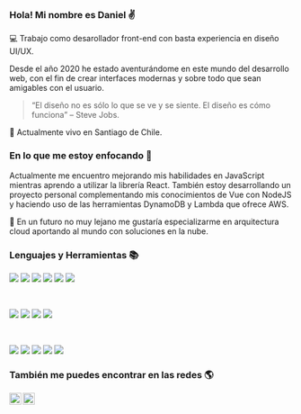 ### Hola! Mi nombre es Daniel :v:

:computer: Trabajo como desarollador front-end con basta experiencia en diseño UI/UX.

Desde el año 2020 he estado aventurándome en este mundo del desarrollo web, con el fin de crear interfaces modernas y sobre todo que sean amigables con el usuario.

>“El diseño no es sólo lo que se ve y se siente. El diseño es cómo funciona” – Steve Jobs.

:round_pushpin: Actualmente vivo en Santiago de Chile.


### En lo que me estoy enfocando 🌱

Actualmente me encuentro mejorando mis habilidades en JavaScript mientras aprendo a utilizar la librería React.
También estoy desarrollando un proyecto personal complementando mis conocimientos de Vue con NodeJS y haciendo uso de las herramientas DynamoDB y Lambda que ofrece AWS.

:rocket: En un futuro no muy lejano me gustaría especializarme en arquitectura cloud aportando al mundo con soluciones en la nube.


### Lenguajes y Herramientas :books:

![](https://img.shields.io/badge/Código-JavaScript-informational?style=flat&logo=JavaScript&color=F7DF1E)
![](https://img.shields.io/badge/Código-HTML5-informational?style=flat&logo=HTML5&color=E34F26)
![](https://img.shields.io/badge/Código-VueJS-informational?style=flat&logo=Vue&color=42B883)
![](https://img.shields.io/badge/Código-Vuex-informational?style=flat&logo=Vuex&color=35495E)
![](https://img.shields.io/badge/Código-PostgreSQL-informational?style=flat&logo=PostgreSQL&color=336791)
![](https://img.shields.io/badge/Código-Python-informational?style=flat&logo=Python&color=003B57)


</br>

![](https://img.shields.io/badge/Estilos-Bootstrap-informational?style=flat&logo=Bootstrap&color=7952B3)
![](https://img.shields.io/badge/Estilos-CSS3-informational?style=flat&logo=CSS3&color=1572B6)
![](https://img.shields.io/badge/Estilos-Material--UI-informational?style=flat&logo=Material-UI&color=0081CB)
![](https://img.shields.io/badge/Estilos-FontAwesome-informational?style=flat&logo=FontAwesome&color=0081CB)

</br>

![](https://img.shields.io/badge/Herramientas-Figma-informational?style=flat&logo=Figma&color=F24E1E)
![](https://img.shields.io/badge/Herramientas-NPM-informational?style=flat&logo=NPM&color=CB3837)
![](https://img.shields.io/badge/Herramientas-Git-informational?style=flat&logo=Git&color=F05032)
![](https://img.shields.io/badge/Herramientas-GitHub-informational?style=flat&logo=GitHub&color=181717)
![](https://img.shields.io/badge/Herramientas-Jira-informational?style=flat&logo=Jira&color=007EC6)

### También me puedes encontrar en las redes :earth_americas:

<a href="https://www.linkedin.com/in/daniel-quezada-pizarro-22187520b/"><img align="left" src="https://raw.githubusercontent.com/yushi1007/yushi1007/main/images/linkedin.svg" alt="Daniel | LinkedIn" width="21px"/></a>
<a href="https://instagram.com/d_cheez"><img align="left" src="https://raw.githubusercontent.com/yushi1007/yushi1007/main/images/instagram.svg" alt="Daniel | Instagram" width="21px"/></a>
<!--
**danielmqp/danielmqp** is a ✨ _special_ ✨ repository because its `README.md` (this file) appears on your GitHub profile.

Here are some ideas to get you started:

- 🔭 I’m currently working on ...
- 🌱 I’m currently learning ...
- 👯 I’m looking to collaborate on ...
- 🤔 I’m looking for help with ...
- 💬 Ask me about ...
- 📫 How to reach me: ...
- 😄 Pronouns: ...
- ⚡ Fun fact: ...
-->
